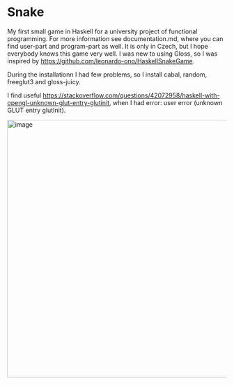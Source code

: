 # Snake
My first small game in Haskell for a university project of functional programming.
For more information see documentation.md, where you can find user-part and program-part as well.
It is only in Czech, but I hope everybody knows this game very well.
I was new to using Gloss, so I was inspired by https://github.com/leonardo-ono/HaskellSnakeGame.

During the installationn I had few problems, so I install cabal, random, freeglut3 and gloss-juicy.

I find useful https://stackoverflow.com/questions/42072958/haskell-with-opengl-unknown-glut-entry-glutinit, when I had error: user error (unknown GLUT entry glutInit).

<img width="592" alt="image" src="https://github.com/VesnickyTrombonista/Snake/assets/96839052/bc0a285d-83eb-4d8a-b68d-c53df7099ccf">
